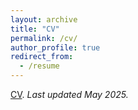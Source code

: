 ```yaml
---
layout: archive
title: "CV"
permalink: /cv/
author_profile: true
redirect_from:
  - /resume
---
```


[CV](files/CV_April_2025.pdf). _Last updated May 2025._ 


